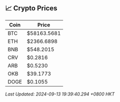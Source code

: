 ## 📈 Crypto Prices

| Coin | Price |
| ---- | ----- |
| BTC | $58163.5681 |
| ETH | $2366.6898 |
| BNB | $548.2015 |
| CRV | $0.2816 |
| ARB | $0.5230 |
| OKB | $39.1773 |
| DOGE | $0.1055 |

_Last Updated: 2024-09-13 19:39:40.294 +0800 HKT_